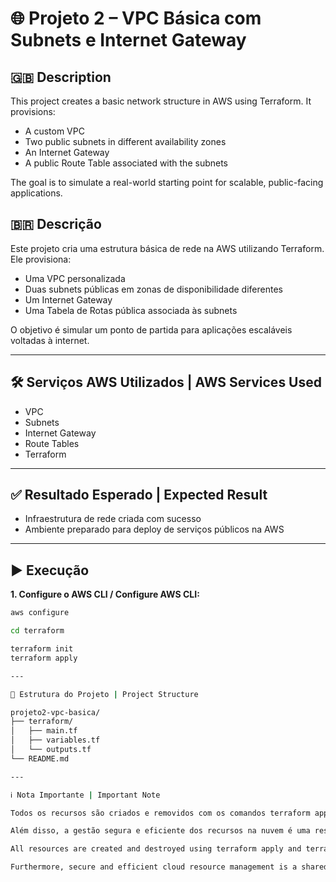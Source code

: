 # 🌐 Projeto 2 – VPC Básica com Subnets e Internet Gateway

## 🇬🇧 Description  
This project creates a basic network structure in AWS using Terraform. It provisions:  
- A custom VPC  
- Two public subnets in different availability zones  
- An Internet Gateway  
- A public Route Table associated with the subnets  

The goal is to simulate a real-world starting point for scalable, public-facing applications.

## 🇧🇷 Descrição  
Este projeto cria uma estrutura básica de rede na AWS utilizando Terraform. Ele provisiona:  
- Uma VPC personalizada  
- Duas subnets públicas em zonas de disponibilidade diferentes  
- Um Internet Gateway  
- Uma Tabela de Rotas pública associada às subnets  

O objetivo é simular um ponto de partida para aplicações escaláveis voltadas à internet.

---

## 🛠️ Serviços AWS Utilizados | AWS Services Used  
- VPC  
- Subnets  
- Internet Gateway  
- Route Tables  
- Terraform

---

## ✅ Resultado Esperado | Expected Result  
- Infraestrutura de rede criada com sucesso  
- Ambiente preparado para deploy de serviços públicos na AWS

---

## ▶️ Execução

**1. Configure o AWS CLI / Configure AWS CLI:**  
```bash
aws configure

cd terraform

terraform init  
terraform apply

---

📁 Estrutura do Projeto | Project Structure

projeto2-vpc-basica/
├── terraform/
│   ├── main.tf
│   ├── variables.tf
│   └── outputs.tf
└── README.md

---

ℹ️ Nota Importante | Important Note

Todos os recursos são criados e removidos com os comandos terraform apply e terraform destroy, garantindo controle de custos e respeito aos limites do Free Tier da AWS.

Além disso, a gestão segura e eficiente dos recursos na nuvem é uma responsabilidade compartilhada com a AWS — cabendo ao usuário configurar, monitorar e manter suas aplicações com boas práticas.

All resources are created and destroyed using terraform apply and terraform destroy, ensuring cost control and adherence to AWS Free Tier limits.

Furthermore, secure and efficient cloud resource management is a shared responsibility with AWS — users are responsible for configuring, monitoring, and maintaining their workloads using best practices.